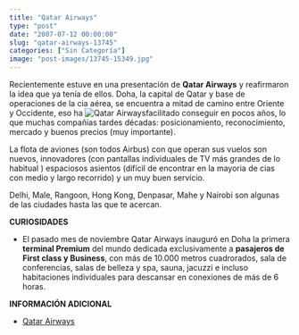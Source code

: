 ```yaml
---
title: "Qatar Airways"
type: "post"
date: "2007-07-12 00:00:00"
slug: "qatar-airways-13745"
categories: ["Sin Categoría"]
image: "post-images/13745-15349.jpg"
---
```


 Recientemente estuve en una presentación de **Qatar Airways** y reafirmaron la idea que ya tenía de ellos. Doha, la capital de Qatar y base de operaciones de la cia aérea, se encuentra a mitad de camino entre Oriente y Occidente, eso ha ![Qatar Airways](post-images/13745-15349.jpg "Qatar Airways")facilitado conseguir en pocos años, lo que muchas compañias tardes décadas: posicionamiento, reconocimiento, mercado y buenos precios (muy importante).

La flota de aviones (son todos Airbus) con que operan sus vuelos son nuevos, innovadores (con pantallas individuales de TV más grandes de lo habitual ) espaciosos asientos (difícil de encontrar en la mayoria de cias con medio y largo recorrido) y un muy buen servicio.

Delhi, Male, Rangoon, Hong Kong, Denpasar, Mahe y Nairobi son algunas de las ciudades hasta las que te acercan.

**CURIOSIDADES**

- El pasado mes de noviembre Qatar Airways inauguró en Doha la primera **terminal Premium** del mundo dedicada exclusivamente a **pasajeros de First class y Business**, con más de 10.000 metros cuadrorados, sala de conferencias, salas de belleza y spa, sauna, jacuzzi e incluso habitaciones individuales para descansar en conexiones de más de 6 horas.

**INFORMACIÓN ADICIONAL**

- [Qatar Airways](http://www.qatarairways.com/spanish/home.html)